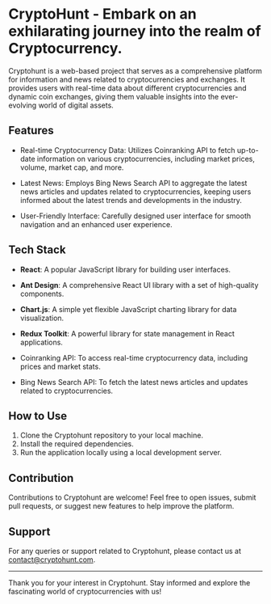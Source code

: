# CryptoHunt - Embark on an exhilarating journey into the realm of Cryptocurrency.

Cryptohunt is a web-based project that serves as a comprehensive platform for information and news related to cryptocurrencies and exchanges. It provides users with real-time data about different cryptocurrencies and dynamic coin exchanges, giving them valuable insights into the ever-evolving world of digital assets.

## Features

- Real-time Cryptocurrency Data: Utilizes Coinranking API to fetch up-to-date information on various cryptocurrencies, including market prices, volume, market cap, and more.

- Latest News: Employs Bing News Search API to aggregate the latest news articles and updates related to cryptocurrencies, keeping users informed about the latest trends and developments in the industry.

- User-Friendly Interface: Carefully designed user interface for smooth navigation and an enhanced user experience.

## Tech Stack

- **React**: A popular JavaScript library for building user interfaces.

- **Ant Design**: A comprehensive React UI library with a set of high-quality components.

- **Chart.js**: A simple yet flexible JavaScript charting library for data visualization.

- **Redux Toolkit**: A powerful library for state management in React applications.

- Coinranking API: To access real-time cryptocurrency data, including prices and market stats.

- Bing News Search API: To fetch the latest news articles and updates related to cryptocurrencies.

## How to Use

1. Clone the Cryptohunt repository to your local machine.
2. Install the required dependencies.
3. Run the application locally using a local development server.

## Contribution

Contributions to Cryptohunt are welcome! Feel free to open issues, submit pull requests, or suggest new features to help improve the platform.

## Support

For any queries or support related to Cryptohunt, please contact us at [contact@cryptohunt.com](mailto:prateekparmar2003@gmail.com).

---

Thank you for your interest in Cryptohunt. Stay informed and explore the fascinating world of cryptocurrencies with us!

